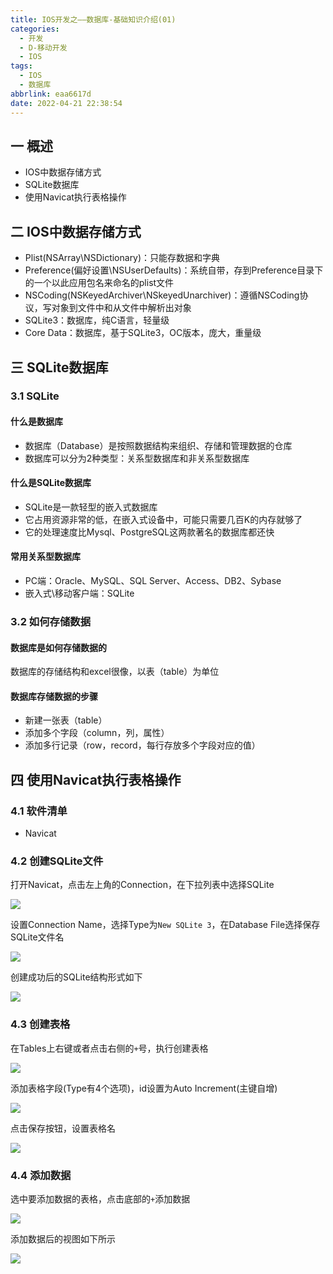 ```yaml
---
title: IOS开发之——数据库-基础知识介绍(01)
categories:
  - 开发
  - D-移动开发
  - IOS
tags:
  - IOS
  - 数据库
abbrlink: eaa6617d
date: 2022-04-21 22:38:54
---
```

## 一 概述

* IOS中数据存储方式
* SQLite数据库
* 使用Navicat执行表格操作

<!--more-->

##  二 IOS中数据存储方式

* Plist(NSArray\\NSDictionary)：只能存数据和字典
* Preference(偏好设置\\NSUserDefaults)：系统自带，存到Preference目录下的一个以此应用包名来命名的plist文件
* NSCoding(NSKeyedArchiver\\NSkeyedUnarchiver)：遵循NSCoding协议，写对象到文件中和从文件中解析出对象
* SQLite3：数据库，纯C语言，轻量级
* Core Data：数据库，基于SQLite3，OC版本，庞大，重量级

## 三 SQLite数据库

### 3.1 SQLite

#### 什么是数据库

* 数据库（Database）是按照数据结构来组织、存储和管理数据的仓库
* 数据库可以分为2种类型：关系型数据库和非关系型数据库

#### 什么是SQLite数据库

* SQLite是一款轻型的嵌入式数据库
* 它占用资源非常的低，在嵌入式设备中，可能只需要几百K的内存就够了
* 它的处理速度比Mysql、PostgreSQL这两款著名的数据库都还快

#### 常用关系型数据库

* PC端：Oracle、MySQL、SQL Server、Access、DB2、Sybase
* 嵌入式\移动客户端：SQLite

### 3.2 如何存储数据

#### 数据库是如何存储数据的

数据库的存储结构和excel很像，以表（table）为单位

#### 数据库存储数据的步骤

* 新建一张表（table）
* 添加多个字段（column，列，属性）
* 添加多行记录（row，record，每行存放多个字段对应的值）

## 四 使用Navicat执行表格操作

### 4.1 软件清单

* Navicat

### 4.2 创建SQLite文件

打开Navicat，点击左上角的Connection，在下拉列表中选择SQLite

![][1]

设置Connection Name，选择Type为`New SQLite 3`，在Database File选择保存SQLite文件名

![][2]

创建成功后的SQLite结构形式如下

![][3]

### 4.3 创建表格

在Tables上右键或者点击右侧的`+`号，执行创建表格

![][4]

添加表格字段(Type有4个选项)，id设置为Auto Increment(主键自增)

![][5]

点击保存按钮，设置表格名

![][6]

### 4.4 添加数据

选中要添加数据的表格，点击底部的`+`添加数据

![][7]

添加数据后的视图如下所示

![][8]


[1]:https://raw.githubusercontent.com/PGzxc/CDN/master/blog-ios/ios-sqlite-01-connect-sqlite.png
[2]:https://raw.githubusercontent.com/PGzxc/CDN/master/blog-ios/ios-sqlite-01-save-sqlite-file.gif
[3]:https://raw.githubusercontent.com/PGzxc/CDN/master/blog-ios/ios-sqlite-01-sqlite-create-success.png
[4]:https://raw.githubusercontent.com/PGzxc/CDN/master/blog-ios/ios-sqlite-01-create-table.png
[5]:https://raw.githubusercontent.com/PGzxc/CDN/master/blog-ios/ios-sqlite-01-table-keys.png
[6]:https://raw.githubusercontent.com/PGzxc/CDN/master/blog-ios/ios-sqlite-01-table-save.png
[7]:https://raw.githubusercontent.com/PGzxc/CDN/master/blog-ios/ios-sqlite-01-table-add-value.png
[8]:https://raw.githubusercontent.com/PGzxc/CDN/master/blog-ios/ios-sqlite-01-table-records.png

